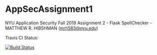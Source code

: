 # AppSecAssignment1
NYU Application Security Fall 2019 Assignment 2 - Flask SpellChecker - MATTHEW R. HIBSHMAN (mrh583@nyu.edu)

Travis CI Status:

[![Build Status](https://www.travis-ci.com/crazyzete/AppSecAssignment2.svg?branch=master)](https://www.travis-ci.com/crazyzete/AppSecAssignment2)
